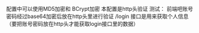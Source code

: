 
配置中可以使用MD5加密和 BCrypt加密 本配置是http头验证 
测试： 前端吧账号密码经过base64加密后放在http头里进行验证
/login 接口是用来获取个人信息（要把账号密码放在http头才能获取login接口里的数据）